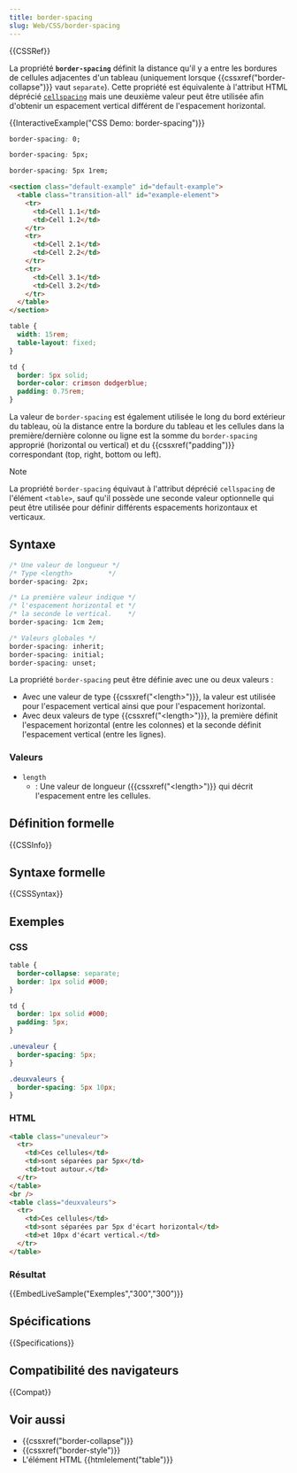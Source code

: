 ```yaml
---
title: border-spacing
slug: Web/CSS/border-spacing
---
```


{{CSSRef}}

La propriété **`border-spacing`** définit la distance qu'il y a entre les bordures de cellules adjacentes d'un tableau (uniquement lorsque {{cssxref("border-collapse")}} vaut `separate`). Cette propriété est équivalente à l'attribut HTML déprécié [`cellspacing`](/fr/docs/Web/HTML/Element/table#cellspacing) mais une deuxième valeur peut être utilisée afin d'obtenir un espacement vertical différent de l'espacement horizontal.

{{InteractiveExample("CSS Demo: border-spacing")}}

```css interactive-example-choice
border-spacing: 0;
```

```css interactive-example-choice
border-spacing: 5px;
```

```css interactive-example-choice
border-spacing: 5px 1rem;
```

```html interactive-example
<section class="default-example" id="default-example">
  <table class="transition-all" id="example-element">
    <tr>
      <td>Cell 1.1</td>
      <td>Cell 1.2</td>
    </tr>
    <tr>
      <td>Cell 2.1</td>
      <td>Cell 2.2</td>
    </tr>
    <tr>
      <td>Cell 3.1</td>
      <td>Cell 3.2</td>
    </tr>
  </table>
</section>
```

```css interactive-example
table {
  width: 15rem;
  table-layout: fixed;
}

td {
  border: 5px solid;
  border-color: crimson dodgerblue;
  padding: 0.75rem;
}
```

La valeur de `border-spacing` est également utilisée le long du bord extérieur du tableau, où la distance entre la bordure du tableau et les cellules dans la première/dernière colonne ou ligne est la somme du `border-spacing` approprié (horizontal ou vertical) et du {{cssxref("padding")}} correspondant (top, right, bottom ou left).

> [!NOTE]
> La propriété `border-spacing` équivaut à l'attribut déprécié `cellspacing` de l'élément `<table>`, sauf qu'il possède une seconde valeur optionnelle qui peut être utilisée pour définir différents espacements horizontaux et verticaux.

## Syntaxe

```css
/* Une valeur de longueur */
/* Type <length>         */
border-spacing: 2px;

/* La première valeur indique */
/* l'espacement horizontal et */
/* la seconde le vertical.    */
border-spacing: 1cm 2em;

/* Valeurs globales */
border-spacing: inherit;
border-spacing: initial;
border-spacing: unset;
```

La propriété `border-spacing` peut être définie avec une ou deux valeurs :

- Avec une valeur de type {{cssxref("&lt;length&gt;")}}, la valeur est utilisée pour l'espacement vertical ainsi que pour l'espacement horizontal.
- Avec deux valeurs de type {{cssxref("&lt;length&gt;")}}, la première définit l'espacement horizontal (entre les colonnes) et la seconde définit l'espacement vertical (entre les lignes).

### Valeurs

- `length`
  - : Une valeur de longueur ({{cssxref("&lt;length&gt;")}} qui décrit l'espacement entre les cellules.

## Définition formelle

{{CSSInfo}}

## Syntaxe formelle

{{CSSSyntax}}

## Exemples

### CSS

```css
table {
  border-collapse: separate;
  border: 1px solid #000;
}

td {
  border: 1px solid #000;
  padding: 5px;
}

.unevaleur {
  border-spacing: 5px;
}

.deuxvaleurs {
  border-spacing: 5px 10px;
}
```

### HTML

```html
<table class="unevaleur">
  <tr>
    <td>Ces cellules</td>
    <td>sont séparées par 5px</td>
    <td>tout autour.</td>
  </tr>
</table>
<br />
<table class="deuxvaleurs">
  <tr>
    <td>Ces cellules</td>
    <td>sont séparées par 5px d'écart horizontal</td>
    <td>et 10px d'écart vertical.</td>
  </tr>
</table>
```

### Résultat

{{EmbedLiveSample("Exemples","300","300")}}

## Spécifications

{{Specifications}}

## Compatibilité des navigateurs

{{Compat}}

## Voir aussi

- {{cssxref("border-collapse")}}
- {{cssxref("border-style")}}
- L'élément HTML {{htmlelement("table")}}

